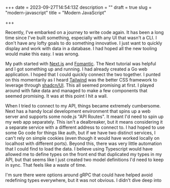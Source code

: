 +++
date = 2023-09-27T14:54:13Z
description = ""
draft = true
slug = "modern-javascript"
title = "Modern JavaScript"

+++

Recently, I've embarked on a journey to write code again. It has been a long time since I've built something, especially with any UI that wasn't a CLI. I don't have any lofty goals to do something innovative. I just want to quickly display and work with data in a database. I had hoped all the new tooling would make this easy. I was wrong.

My path started with [Next.js](https://nextjs.org/) and [Fomantic](https://fomantic-ui.com/). The Next tutorial was helpful and I got something up and running. I had already created a Go web application. I hoped that I could quickly connect the two together. I punted on this momentarily as I heard [Tailwind](https://tailwindcss.com/) was the better CSS framework to leverage through [shadcn/UI](https://shadcn-ui-theme-explorer.vercel.app/default/home). This all seemed promising at first. I played around with fake data and managed to make a few components that seemed promising. It was at this point I hit a wall.

When I tried to connect to my API, things became extremely cumbersome. Next has a handy local development environment that spins up a web server and supports some node.js "API Routes". It meant I'd need to spin up my web app separately. This isn't a dealbreaker, but it means considering it a separate service with a different address to connect to. I had hoped to use some Go code for things like auth, but if we have two distinct services, I can't rely on simple cookies (even though it would have worked locally on localhost with different ports). Beyond this, there was very little automation that I could find to load the data. I believe using Typescript would have allowed me to define types on the front end that duplicated my types in my API, but that seems like I just created two model definitions I'd need to keep in sync.  That feels like a waste of time.

I'm sure there were options around gRPC that could have helped avoid redefining types everywhere, but it was not obvious. I didn't dive deep into
